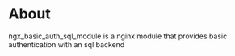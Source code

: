About
=====

ngx_basic_auth_sql_module is a nginx module that provides basic authentication with an sql backend


